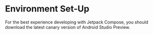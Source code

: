 # Environment Set-Up
For the best experience developing with Jetpack Compose, you should download the latest canary version of Android Studio Preview.